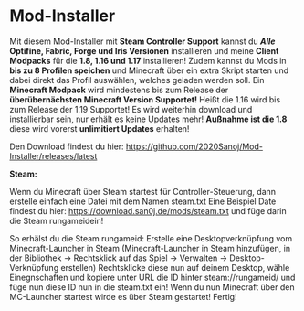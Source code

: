 # Mod-Installer
Mit diesem Mod-Installer mit **Steam Controller Support** kannst du **_Alle_ Optifine, Fabric, Forge und Iris Versionen** installieren und meine **Client Modpacks** für die **1.8, 1.16 und 1.17** installieren! 
Zudem kannst du Mods in **bis zu 8 Profilen speichen** und Minecraft über ein extra Skript starten und dabei direkt das Profil auswählen, welches geladen werden soll.
Ein **Minecraft Modpack** wird mindestens bis zum Release der **überübernächsten Minecraft Version Supportet!** Heißt die 1.16 wird bis zum Release der 1.19 Supportet!
Es wird weiterhin download und installierbar sein, nur erhält es keine Updates mehr! **Außnahme ist die 1.8** diese wird vorerst **unlimitiert Updates** erhalten!

Den Download findest du hier: https://github.com/2020Sanoj/Mod-Installer/releases/latest

**Steam:**

Wenn du Minecraft über Steam startest für Controller-Steuerung, dann erstelle einfach eine Datei mit dem Namen steam.txt
Eine Beispiel Date findest du hier: https://download.san0j.de/mods/steam.txt und füge darin die Steam rungameidein!

So erhälst du die Steam rungameid:
Erstelle eine Desktopverknüpfung vom Minecraft-Launcher in Steam (Minecraft-Launcher in Steam hinzufügen, in der Bibliothek -> Rechtsklick auf das Spiel -> Verwalten -> Desktop-Verknüpfung erstellen)
Rechtsklicke diese nun auf deinem Desktop, wähle Einegnschaften und kopiere unter URL die ID hinter steam://rungameid/ und füge nun diese ID nun in die steam.txt ein!
Wenn du nun Minecraft über den MC-Launcher startest wirde es über Steam gestartet!
Fertig!
